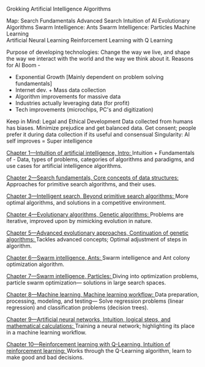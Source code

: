 Grokking Artificial Intelligence Algorithms

Map:
Search Fundamentals
Advanced Search
Intuition of AI
Evolutionary Algorithms
Swarm Intelligence: Ants
Swarm Intelligence: Particles
Machine Learning    
Artificial Neural Learning
Reinforcement Learning with Q Learning

Purpose of developing technologies: Change the way we live, and shape the way we interact with the world and the way we think about it.
Reasons for AI Boom -
- Exponential Growth [Mainly dependent on problem solving fundamentals]
- Internet dev. + Mass data collection
- Algorithm improvements for massive data
- Industries actually leveraging data (for profit)
- Tech improvements (microchips, PC's and digitization)

Keep in Mind: Legal and Ethical Development
Data collected from humans has biases. Minimize prejudice and get balanced data. Get consent; people prefer it during data collection if its useful and consensual
Singularity: AI self improves = Super intelligence 

[Chapter 1—Intuition of artificial intelligence, Intro: ](https://github.com/Nikhil-Singla/techPrep/blob/main/bookReading/Grokking/ChapterOne.md)
Intuition + Fundamentals of - Data, types of problems, categories of algorithms and paradigms, and use cases for artificial intelligence algorithms.

[Chapter 2—Search fundamentals, Core concepts of data structures: ](https://github.com/Nikhil-Singla/techPrep/blob/main/bookReading/Grokking/ChapterTwo.md)
Approaches for primitive search algorithms, and their uses.

[Chapter 3—Intelligent search, Beyond primitive search algorithms: ](https://github.com/Nikhil-Singla/techPrep/blob/main/bookReading/Grokking/ChapterThree.md)
More optimal algorithms, and solutions in a competitive environment.

[Chapter 4—Evolutionary algorithms, Genetic algorithms: ](https://github.com/Nikhil-Singla/techPrep/blob/main/bookReading/Grokking/ChapterFour.md)
Problems are iterative, improved upon by mimicking evolution in nature.

[Chapter 5—Advanced evolutionary approaches, Continuation of genetic algorithms: ](https://github.com/Nikhil-Singla/techPrep/blob/main/bookReading/Grokking/ChapterFive.md)
Tackles advanced concepts; Optimal adjustment of steps in algorithm.

[Chapter 6—Swarm intelligence, Ants: ](https://github.com/Nikhil-Singla/techPrep/blob/main/bookReading/Grokking/ChapterSix.md)
Swarm intelligence and Ant colony optimization algorithm.

[Chapter 7—Swarm intelligence, Particles: ](https://github.com/Nikhil-Singla/techPrep/blob/main/bookReading/Grokking/ChapterSeven.md)
Diving into optimization problems, particle swarm optimization— solutions in large search spaces.

[Chapter 8—Machine learning, Machine learning workflow: ](https://github.com/Nikhil-Singla/techPrep/blob/main/bookReading/Grokking/ChapterEight.md) 
Data preparation, processing, modeling, and testing— 
Solve regression problems (linear regression) and classification problems (decision trees).

[Chapter 9—Artificial neural networks, Intuition, logical steps, and mathematical calculations: ](https://github.com/Nikhil-Singla/techPrep/blob/main/bookReading/Grokking/ChapterNine.md) 
Training a neural network; highlighting its place in a machine learning workflow.

[Chapter 10—Reinforcement learning with Q-Learning, Intuition of reinforcement learning: ](https://github.com/Nikhil-Singla/techPrep/blob/main/bookReading/Grokking/ChapterTen.md)
Works through the Q-Learning algorithm, learn to make good and bad decisions.
